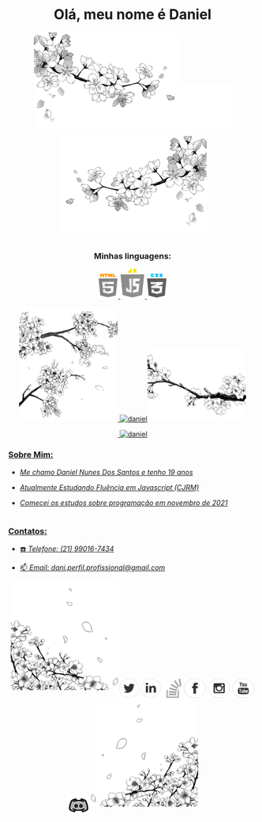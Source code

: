 <h1 align="center">Olá, meu nome é Daniel</h1>
<div align="center">
<img width="300px" heigth="100px" src="https://github.com/Stilyx/Readme-images/blob/main/header-left-flower.png" /><img width="100px" heigth="200px" src="https://github.com/Stilyx/Readme-images/blob/main/transparent.png" /><img width="300px" heigth="100px" src="https://github.com/Stilyx/Readme-images/blob/main/header-right-flower.png" />
</div>



<h3 align="center">
  Minhas linguagens:
  </h3>
  
  
  <p align="center"> <a href="https://www.w3.org/html/" target="_blank" rel="noreferrer">
  <img src="https://github.com/Stilyx/Readme-images/blob/main/html-logo-definitive.png" alt="html5" width="40" height="50"/> </a> <a href="https://developer.mozilla.org/en-US/docs/Web/JavaScript" target="_blank" rel="noreferrer">
  </a> <a href="https://www.w3.org/html/" target="_blank" rel="noreferrer"><img src="https://github.com/Stilyx/Readme-images/blob/main/js-logo-definitive.png" alt="javascript" width="50" height="60"/> </a><a href="https://www.w3schools.com/css/" target="_blank" rel="noreferrer"><img src="https://github.com/Stilyx/Readme-images/blob/main/css-logo-definitive.png" alt="css3" width="40" height="50"/>
    
    
 <div align="center"> 
 <img width="200px" heigth="100" src="https://github.com/Stilyx/Readme-images/blob/main/main-left-flower.png"/> <img height="200px" src="https://github-readme-stats.vercel.app/api/top-langs?username=Stilyx&show_icons=true&theme=dark&title_color=c5c4c4&text_color=c5c4c4&locale=en&layout=compact" alt="daniel"/><img width="200px" src= "https://github.com/Stilyx/Readme-images/blob/main/main-right-flower.png" />  
  </div>
  
 <p align="center">    
&nbsp;<img src="https://github-readme-stats.vercel.app/api?username=Stilyx&show_icons=true&theme=dark&title_color=c5c4c4&text_color=c5c4c4&cache_seconds=1800&locale=en" alt="daniel"/></p>
  

   
    
    
   
  <h3>
  Sobre Mim:
  </h3>
  
   -  *Me chamo Daniel Nunes Dos Santos e tenho 19 anos*  

 - *Atualmente Estudando Fluência em Javascript (CJRM)* 
 
 - *Comecei os estudos sobre programação em novembro de 2021*
  #
  
 
  

  <h3>
    Contatos:
  </h3>
  <p>
    
  - ☎️ *Telefone: (21) 99016-7434*
    
  - 📫 *Email: dani.perfil.profissional@gmail.com*
    
<p>
  
  
  <div align="center">
<img width="220px" heigth="200px" src="https://github.com/Stilyx/Readme-images/blob/main/footer-left-flower.png" /><a href="https://twitter.com/ChorusDan" target="_blank"><img align="center" src="https://github.com/Stilyx/Readme-images/blob/main/twitter-icon.png" alt="ChorusDan_" height="40" width="40px" /></a>
<a href="https://www.linkedin.com/in/daniel-nunes-963333239/" target="blank"><img align="center" src="https://github.com/Stilyx/Readme-images/blob/main/linkedin-icon.png" alt="daniel-linkedin-profile" height="40" width="40px" /></a>
<a href="#########" target="blank"><img align="center" src="https://github.com/Stilyx/Readme-images/blob/main/1217146_stackoverflow_icon.png" alt="daniel-stackoverflow-profile" height="40" width="40px" /></a>
<a href="https://www.facebook.com/profile.php?viewas=100000686899395&id=100009231604628" target="blank"><img align="center" src="https://github.com/Stilyx/Readme-images/blob/main/facebook-icon.png" alt="daniel-facebook-profile" height="40" width="45px" /></a>
<a href="https://www.instagram.com/?theme=dark" target="blank"><img align="center" src="https://github.com/Stilyx/Readme-images/blob/main/instagram-icon.png" alt="daniel-instagram-profile" height="40" width="45px" /></a>
<a href="https://www.youtube.com/channel/UC_fpOX6KLDpRHScUEzzUe8A" target="blank"><img align="center" src="https://github.com/Stilyx/Readme-images/blob/main/youtube-icon.png" alt="daniel-youtube-profile" height="40" width="45px" /></a>
<a href="https://discord.gg/VR7f5jQY9N" target="_blank"><img align="center" src="https://github.com/Stilyx/Readme-images/blob/main/discord-definitive.png" alt="programação-curso-discord" height="40" width="45px" /></a><img width="220px" heigth="200px" src="https://github.com/Stilyx/Readme-images/blob/main/footer-right-flower.png" />
  </div>



<!--
**Stilyx/Stilyx** is a ✨ _special_ ✨ repository because its `README.md` (this file) appears on your GitHub profile.

320px

Here are some ideas to get you started:

- 🔭 I’m currently working on ...
- 🌱 I’m currently learning ...
- 👯 I’m looking to collaborate on ...
- 🤔 I’m looking for help with ...
- 💬 Ask me about ...
- 📫 How to reach me: ...
- 😄 Pronouns: ...
- ⚡ Fun fact: ...
-->
